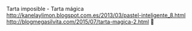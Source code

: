 Tarta imposible - Tarta mágica	http://kanelaylimon.blogspot.com.es/2013/03/pastel-inteligente_8.html	http://blogmegasilvita.com/2015/07/tarta-magica-2.html
਍